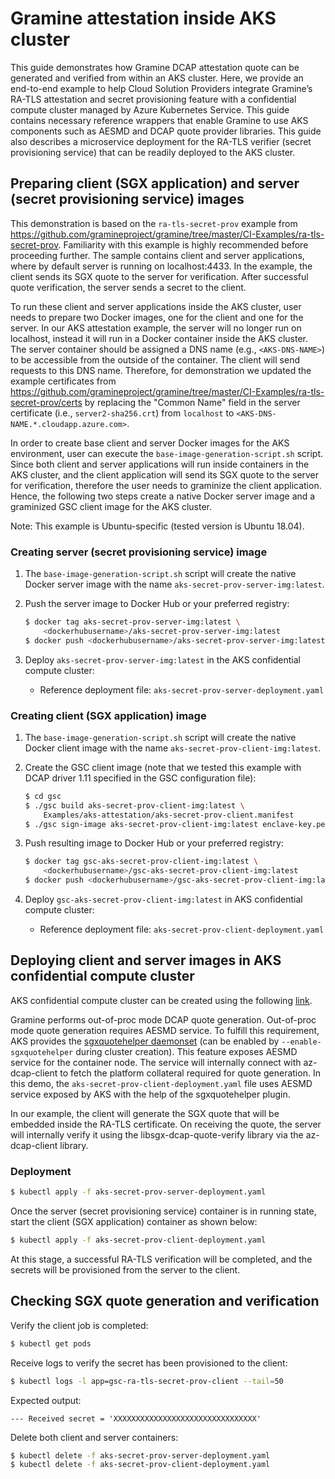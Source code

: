 # Gramine attestation inside AKS cluster

This guide demonstrates how Gramine DCAP attestation quote can be generated and verified from
within an AKS cluster. Here, we provide an end-to-end example to help Cloud Solution Providers
integrate Gramine’s RA-TLS attestation and secret provisioning feature with a confidential compute
cluster managed by Azure Kubernetes Service. This guide contains necessary reference wrappers that
enable Gramine to use AKS components such as AESMD and DCAP quote provider libraries. This guide
also describes a microservice deployment for the RA-TLS verifier (secret provisioning service) that
can be readily deployed to the AKS cluster.

## Preparing client (SGX application) and server (secret provisioning service) images

This demonstration is based on the `ra-tls-secret-prov` example from
https://github.com/gramineproject/gramine/tree/master/CI-Examples/ra-tls-secret-prov. Familiarity
with this example is highly recommended before proceeding further. The sample contains client and
server applications, where by default server is running on localhost:4433. In the example, the
client sends its SGX quote to the server for verification. After successful quote verification, the
server sends a secret to the client.

To run these client and server applications inside the AKS cluster, user needs to prepare two Docker
images, one for the client and one for the server. In our AKS attestation example, the server will
no longer run on localhost, instead it will run in a Docker container inside the AKS cluster. The
server container should be assigned a DNS name (e.g., `<AKS-DNS-NAME>`) to be accessible from the
outside of the container. The client will send requests to this DNS name. Therefore, for
demonstration we updated the example certificates from
https://github.com/gramineproject/gramine/tree/master/CI-Examples/ra-tls-secret-prov/certs by
replacing the "Common Name" field in the server certificate (i.e., `server2-sha256.crt`) from
`localhost` to `<AKS-DNS-NAME.*.cloudapp.azure.com>`.

In order to create base client and server Docker images for the AKS environment, user can execute
the `base-image-generation-script.sh` script. Since both client and server applications will run
inside containers in the AKS cluster, and the client application will send its SGX quote to the
server for verification, therefore the user needs to graminize the client application. Hence, the
following two steps create a native Docker server image and a graminized GSC client image for the
AKS cluster.

Note: This example is Ubuntu-specific (tested version is Ubuntu 18.04).

### Creating server (secret provisioning service) image

1. The `base-image-generation-script.sh` script will create the native Docker server image with the
   name `aks-secret-prov-server-img:latest`.

2. Push the server image to Docker Hub or your preferred registry:

    ```sh
    $ docker tag aks-secret-prov-server-img:latest \
        <dockerhubusername>/aks-secret-prov-server-img:latest
    $ docker push <dockerhubusername>/aks-secret-prov-server-img:latest
    ```

3. Deploy `aks-secret-prov-server-img:latest` in the AKS confidential compute cluster:
    - Reference deployment file: `aks-secret-prov-server-deployment.yaml`

### Creating client (SGX application) image

1. The `base-image-generation-script.sh` script will create the native Docker client image with the
   name `aks-secret-prov-client-img:latest`.

2. Create the GSC client image (note that we tested this example with DCAP driver 1.11 specified in
   the GSC configuration file):

    ```sh
    $ cd gsc
    $ ./gsc build aks-secret-prov-client-img:latest \
        Examples/aks-attestation/aks-secret-prov-client.manifest
    $ ./gsc sign-image aks-secret-prov-client-img:latest enclave-key.pem
    ```

5. Push resulting image to Docker Hub or your preferred registry:

    ```sh
    $ docker tag gsc-aks-secret-prov-client-img:latest \
        <dockerhubusername>/gsc-aks-secret-prov-client-img:latest
    $ docker push <dockerhubusername>/gsc-aks-secret-prov-client-img:latest
    ```

6. Deploy `gsc-aks-secret-prov-client-img:latest` in AKS confidential compute cluster:
    - Reference deployment file: `aks-secret-prov-client-deployment.yaml`

## Deploying client and server images in AKS confidential compute cluster

AKS confidential compute cluster can be created using the following
[link](https://docs.microsoft.com/en-us/azure/confidential-computing/confidential-enclave-nodes-aks-get-started).

Gramine performs out-of-proc mode DCAP quote generation. Out-of-proc mode quote generation requires
AESMD service. To fulfill this requirement, AKS provides the
[sgxquotehelper daemonset](https://docs.microsoft.com/en-us/azure/confidential-computing/confidential-nodes-aks-addon#out-of-proc-attestation-for-confidential-workloads)
(can be enabled by `--enable-sgxquotehelper` during cluster creation). This feature exposes AESMD
service for the container node. The service will internally connect with az-dcap-client to fetch the
platform collateral required for quote generation. In this demo, the
`aks-secret-prov-client-deployment.yaml` file uses AESMD service exposed by AKS with the help of the
sgxquotehelper plugin.

In our example, the client will generate the SGX quote that will be embedded inside the RA-TLS
certificate. On receiving the quote, the server will internally verify it using the
libsgx-dcap-quote-verify library via the az-dcap-client library.

### Deployment

```sh
$ kubectl apply -f aks-secret-prov-server-deployment.yaml
```

Once the server (secret provisioning service) container is in running state, start the client
(SGX application) container as shown below:

```sh
$ kubectl apply -f aks-secret-prov-client-deployment.yaml
```

At this stage, a successful RA-TLS verification will be completed, and the secrets will be
provisioned from the server to the client.

## Checking SGX quote generation and verification

Verify the client job is completed:

```sh
$ kubectl get pods
```

Receive logs to verify the secret has been provisioned to the client:

```sh
$ kubectl logs -l app=gsc-ra-tls-secret-prov-client --tail=50
```

Expected output:

`--- Received secret = 'XXXXXXXXXXXXXXXXXXXXXXXXXXXXXXXX'`

Delete both client and server containers:

```sh
$ kubectl delete -f aks-secret-prov-server-deployment.yaml
$ kubectl delete -f aks-secret-prov-client-deployment.yaml
```

